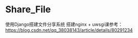 # Share_File
使用Django搭建文件分享系统
搭建nginx + uwsgi课参考：
https://blog.csdn.net/qq_38038143/article/details/80291234
